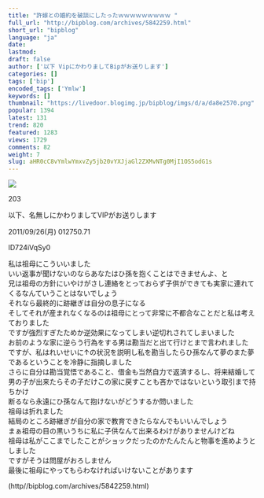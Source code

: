 ```yaml
---
title: "許嫁との婚約を破談にしたったｗｗｗｗｗｗｗｗｗ "
full_url: "http://bipblog.com/archives/5842259.html"
short_url: "bipblog"
language: "ja"
date: 
lastmod: 
draft: false
author: ['以下 VipにかわりましてBipがお送りします']
categories: []
tags: ['bip']
encoded_tags: ['Ymlw']
keywords: []
thumbnail: "https://livedoor.blogimg.jp/bipblog/imgs/d/a/da8e2570.png"
popular: 1394
latest: 131
trend: 820
featured: 1283
views: 1729
comments: 82
weight: 7
slug: aHR0cC8vYmlwYmxvZy5jb20vYXJjaGl2ZXMvNTg0MjI1OS5odG1s
---
```


![](https://livedoor.blogimg.jp/bipblog/imgs/d/a/da8e2570.png)

<div><p class='ent_header' id='res_203'><p class='ent_num'>203</p> <p class='ent_name'>以下、名無しにかわりましてVIPがお送りします</p> <p class='ent_data'>2011/09/26(月) 012750.71</p> <p class='id'>ID724iVqSy0</p></p><p class='ent_body_p ent_kyocho'>私は祖母にこういいました<br> いい返事が聞けないのならあなたはひ孫を抱くことはできませんよ、と<br> 兄は祖母の方針にいやけがさし連絡をとっておらず子供ができても実家に連れてくるなんていうことはないでしょう<br> それなら最終的に跡継ぎは自分の息子になる<br> そしてそれが産まれなくなるのは祖母にとって非常に不都合なことだと私は考えておりました<br> ですが強烈すぎたためか逆効果になってしまい逆切れされてしまいました<br> お前のような家に逆らう行為をする男は勘当だと出て行けとまで言われました<br> ですが、私はれいせいに↑の状況を説明し私を勘当したらひ孫なんて夢のまた夢であるということを冷静に指摘しました<br> さらに自分は勘当覚悟であること、借金も当然自力で返済するし、将来結婚して男の子が出来たらその子だけこの家に戻すことも吝かではないという取引まで持ちかけ<br> 断るなら永遠にひ孫なんて抱けないがどうするか問いました<br> 祖母は折れました<br> 結局のところ跡継ぎが自分の家で教育できたらなんでもいいんでしょう<br> まぁ祖母の目の黒いうちに私に子供なんて出来るわけがありませんけどね<br> 祖母は私がここまでしたことがショックだったのかたんたんと物事を進めようとしました<br> ですがそうは問屋がおろしません<br> 最後に祖母にやってもらわなければいけないことがあります</p></div>

(http//bipblog.com/archives/5842259.html)
